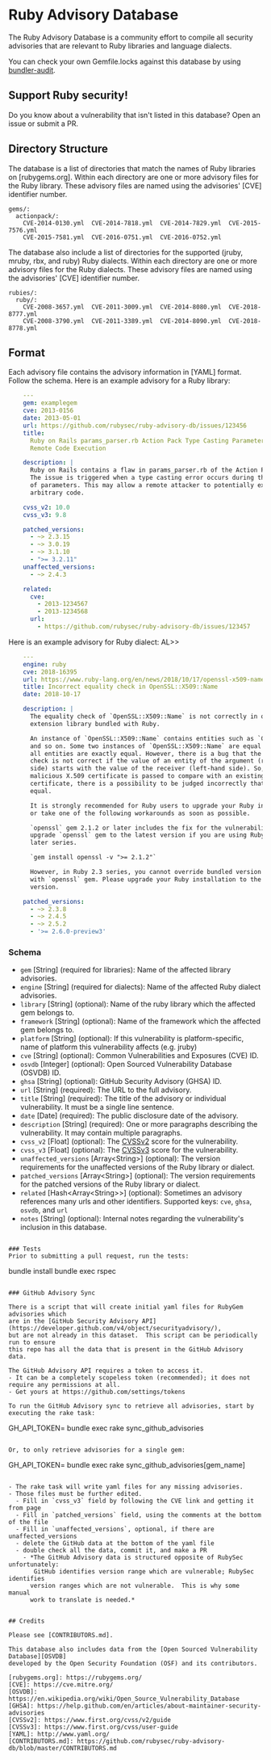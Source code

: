 # Ruby Advisory Database

The Ruby Advisory Database is a community effort to compile all security
 advisories that are relevant to Ruby libraries and language dialects.

You can check your own Gemfile.locks against this database by using [bundler-audit](https://github.com/rubysec/bundler-audit).

## Support Ruby security!

Do you know about a vulnerability that isn't listed in this database? Open an issue or submit a PR.

## Directory Structure

The database is a list of directories that match the names of Ruby libraries on
[rubygems.org]. Within each directory are one or more advisory files
for the Ruby library. These advisory files are named using
the advisories' [CVE] identifier number.

    gems/:
      actionpack/:
        CVE-2014-0130.yml  CVE-2014-7818.yml  CVE-2014-7829.yml  CVE-2015-7576.yml
        CVE-2015-7581.yml  CVE-2016-0751.yml  CVE-2016-0752.yml

The database also include a list of directories for the supported
(jruby, mruby, rbx, and ruby) Ruby dialects. Within each directory
are one or more advisory files for the Ruby dialects. These advisory
files are named using the advisories' [CVE] identifier number.

    rubies/:
      ruby/:
        CVE-2008-3657.yml  CVE-2011-3009.yml  CVE-2014-8080.yml  CVE-2018-8777.yml
        CVE-2008-3790.yml  CVE-2011-3389.yml  CVE-2014-8090.yml  CVE-2018-8778.yml

## Format

Each advisory file contains the advisory information in [YAML] format.
Follow the schema. Here is an example advisory for a Ruby library:

```yaml
    ---
    gem: examplegem
    cve: 2013-0156
    date: 2013-05-01
    url: https://github.com/rubysec/ruby-advisory-db/issues/123456
    title:
      Ruby on Rails params_parser.rb Action Pack Type Casting Parameter Parsing
      Remote Code Execution

    description: |
      Ruby on Rails contains a flaw in params_parser.rb of the Action Pack.
      The issue is triggered when a type casting error occurs during the parsing
      of parameters. This may allow a remote attacker to potentially execute
      arbitrary code.

    cvss_v2: 10.0
    cvss_v3: 9.8

    patched_versions:
      - ~> 2.3.15
      - ~> 3.0.19
      - ~> 3.1.10
      - ">= 3.2.11"
    unaffected_versions:
      - ~> 2.4.3

    related:
      cve:
        - 2013-1234567
        - 2013-1234568
      url:
        - https://github.com/rubysec/ruby-advisory-db/issues/123457
```

 Here is an example advisory for Ruby dialect:
AL>>
```yaml
    ---
    engine: ruby
    cve: 2018-16395
    url: https://www.ruby-lang.org/en/news/2018/10/17/openssl-x509-name-equality-check-does-not-work-correctly-cve-2018-16395/
    title: Incorrect equality check in OpenSSL::X509::Name
    date: 2018-10-17

    description: |
      The equality check of `OpenSSL::X509::Name` is not correctly in openssl
      extension library bundled with Ruby.

      An instance of `OpenSSL::X509::Name` contains entities such as `CN`, `C`
      and so on. Some two instances of `OpenSSL::X509::Name` are equal only when
      all entities are exactly equal. However, there is a bug that the equality
      check is not correct if the value of an entity of the argument (right-hand
      side) starts with the value of the receiver (left-hand side). So, if a
      malicious X.509 certificate is passed to compare with an existing
      certificate, there is a possibility to be judged incorrectly that they are
      equal.

      It is strongly recommended for Ruby users to upgrade your Ruby installation
      or take one of the following workarounds as soon as possible.

      `openssl` gem 2.1.2 or later includes the fix for the vulnerability, so
      upgrade `openssl` gem to the latest version if you are using Ruby 2.4 or
      later series.

      `gem install openssl -v ">= 2.1.2"`

      However, in Ruby 2.3 series, you cannot override bundled version of openssl
      with `openssl` gem. Please upgrade your Ruby installation to the latest
      version.

    patched_versions:
      - ~> 2.3.8
      - ~> 2.4.5
      - ~> 2.5.2
      - '>= 2.6.0-preview3'
```

### Schema

* `gem` \[String\] (required for libraries): Name of the affected library advisories.
* `engine` \[String\] (required for dialects): Name of the affected Ruby dialect advisories.
* `library` \[String\] (optional): Name of the ruby library which the affected gem belongs to.
* `framework` \[String\] (optional): Name of the framework which the affected gem belongs to.
* `platform` \[String\] (optional): If this vulnerability is platform-specific, name of platform this vulnerability affects (e.g. jruby)
* `cve` \[String\] (optional): Common Vulnerabilities and Exposures (CVE) ID.
* `osvdb` \[Integer\] (optional): Open Sourced Vulnerability Database (OSVDB) ID.
* `ghsa` \[String\] (optional): GitHub Security Advisory (GHSA) ID.
* `url` \[String\] (required): The URL to the full advisory.
* `title` \[String\] (required): The title of the advisory or individual vulnerability. It must be a single line sentence.
* `date` \[Date\] (required): The public disclosure date of the advisory.
* `description` \[String\] (required): One or more paragraphs describing the vulnerability. It may contain multiple paragraphs.
* `cvss_v2` \[Float\] (optional): The [CVSSv2] score for the vulnerability.
* `cvss_v3` \[Float\] (optional): The [CVSSv3] score for the vulnerability.
* `unaffected_versions` \[Array\<String\>\] (optional): The version requirements for the
  unaffected versions of the Ruby library or dialect.
* `patched_versions` \[Array\<String\>\] (optional): The version requirements for the
  patched versions of the Ruby library or dialect.
* `related` \[Hash\<Array\<String\>\>\] (optional): Sometimes an advisory references many urls and other identifiers. Supported keys: `cve`, `ghsa`, `osvdb`, and `url`
* `notes` \[String\] (optional): Internal notes regarding the vulnerability's inclusion in this database.

[CVSSv2]: https://www.first.org/cvss/v2/guide
[CVSSv3]: https://www.first.org/cvss/user-guide
```

### Tests
Prior to submitting a pull request, run the tests:

```
bundle install
bundle exec rspec
```

### GitHub Advisory Sync

There is a script that will create initial yaml files for RubyGem advisories which
are in the [GitHub Security Advisory API](https://developer.github.com/v4/object/securityadvisory/),
but are not already in this dataset.  This script can be periodically run to ensure
this repo has all the data that is present in the GitHub Advisory data.

The GitHub Advisory API requires a token to access it.
- It can be a completely scopeless token (recommended); it does not require any permissions at all.
- Get yours at https://github.com/settings/tokens

To run the GitHub Advisory sync to retrieve all advisories, start by executing the rake task:

```
GH_API_TOKEN=<your GitHub API Token> bundle exec rake sync_github_advisories
```

Or, to only retrieve advisories for a single gem:

```
GH_API_TOKEN=<your GitHub API Token> bundle exec rake sync_github_advisories[gem_name]
```

- The rake task will write yaml files for any missing advisories.
- Those files must be further edited.
  - Fill in `cvss_v3` field by following the CVE link and getting it from page
  - Fill in `patched_versions` field, using the comments at the bottom of the file
  - Fill in `unaffected_versions`, optional, if there are unaffected_versions
  - delete the GitHub data at the bottom of the yaml file
  - double check all the data, commit it, and make a PR
    - *The GitHub Advisory data is structured opposite of RubySec unfortunately:
       GitHub identifies version range which are vulnerable; RubySec identifies
      version ranges which are not vulnerable.  This is why some manual
      work to translate is needed.*


## Credits

Please see [CONTRIBUTORS.md].

This database also includes data from the [Open Sourced Vulnerability Database][OSVDB]
developed by the Open Security Foundation (OSF) and its contributors.

[rubygems.org]: https://rubygems.org/
[CVE]: https://cve.mitre.org/
[OSVDB]: https://en.wikipedia.org/wiki/Open_Source_Vulnerability_Database
[GHSA]: https://help.github.com/en/articles/about-maintainer-security-advisories
[CVSSv2]: https://www.first.org/cvss/v2/guide
[CVSSv3]: https://www.first.org/cvss/user-guide
[YAML]: http://www.yaml.org/
[CONTRIBUTORS.md]: https://github.com/rubysec/ruby-advisory-db/blob/master/CONTRIBUTORS.md
